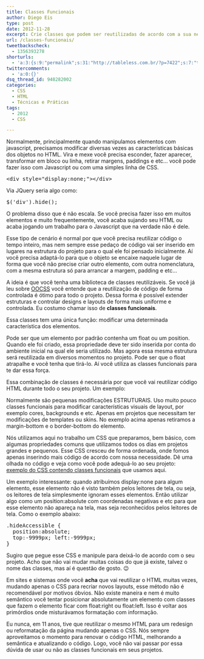 ```yaml
---
title: Classes Funcionais
author: Diego Eis
type: post
date: 2012-11-28
excerpt: Crie classes que podem ser reutilizadas de acordo com a sua necessidade.
url: /classes-funcionais/
tweetbackscheck:
  - 1356393278
shorturls:
  - 'a:3:{s:9:"permalink";s:31:"http://tableless.com.br/?p=7422";s:7:"tinyurl";s:26:"http://tinyurl.com/cvdw2cn";s:4:"isgd";s:19:"http://is.gd/8yG9BG";}'
twittercomments:
  - 'a:0:{}'
dsq_thread_id: 948282002
categories:
  - CSS
  - HTML
  - Técnicas e Práticas
tags:
  - 2012
  - CSS

---
```

Normalmente, principalmente quando manipulamos elementos com javascript, precisamos modificar diversas vezes as características básicas dos objetos no HTML. Vira e mexe você precisa esconder, fazer aparecer, transformar em bloco ou linha, retirar margens, paddings e etc&#8230; você pode fazer isso com Javascript ou com uma simples linha de CSS.

<pre class="lang-html">&lt;div style="display:none;"&gt;&lt;/div&gt;
</pre>

Via JQuery seria algo como:

<pre class="lang-javascript">$('div').hide();
</pre>

O problema disso que é não escala. Se você precisa fazer isso em muitos elementos e muito frequentemente, você acaba sujando seu HTML ou acaba jogando um trabalho para o Javascript que na verdade não é dele. 

Esse tipo de cenário é normal por que você precisa reutilizar código o tempo inteiro, mas nem sempre esse pedaço de código vai ser inserido em lugares na estrutura do projeto para o qual ele foi pensado inicialmente. Aí você precisa adaptá-lo para que o objeto se encaixe naquele lugar de forma que você não precise criar outro elemento, com outra nomenclatura, com a mesma estrutura só para arrancar a margem, padding e etc&#8230;

A ideia é que você tenha uma biblioteca de classes reutilizáveis. Se você já leu sobre [OOCSS][1] você entende que a reutilização de código de forma controlada é ótimo para todo o projeto. Dessa forma é possível extender estruturas e controlar designs e layouts de forma mais uniforme e controlada. Eu costumo chamar isso de **classes funcionais**.

Essa classes tem uma única função: modificar uma determinada característica dos elementos.
  
Pode ser que um elemento por padrão contenha um float ou um position. Quando ele foi criado, essa propriedade deve ter sido inserida por conta do ambiente inicial na qual ele seria utilizado. Mas agora essa mesma estrutura será reutilizada em diversos momentos no projeto. Pode ser que o float atrapalhe e você tenha que tirá-lo. Aí você utiliza as classes funcionais para te dar essa força.

Essa combinação de classes é necessária por que você vai reutilizar código HTML durante todo o seu projeto. Um exemplo:



Normalmente são pequenas modificações ESTRUTURAIS. Uso muito pouco classes funcionais para modificar características visuais de layout, por exemplo cores, backgrounds e etc. Apenas em projetos que necessitam ter modificações de templates ou skins. No exemplo acima apenas retiramos a margin-bottom e o border-bottom do elemento.

Nós utilizamos aqui no trabalho um CSS que preparamos, bem básico, com algumas propriedades comuns que utilizamos todos os dias em projetos grandes e pequenos. Esse CSS cresceu de forma ordenada, onde fomos apenas inserindo mais código de acordo com nossa necessidade. Dê uma olhada no código e veja como você pode adequá-lo ao seu projeto: [exemplo do CSS contendo classes funcionais][2] que usamos aqui.

Um exemplo interessante: quando atribuímos display:none para algum elemento, esse elemento não é visto também pelos leitores de tela, ou seja, os leitores de tela simplesmente ignoram esses elementos. Então utilizar algo como um position:absolute com coordenadas negativas e etc para que esse elemento não apareça na tela, mas seja reconhecidos pelos leitores de tela. Como o exemplo abaixo:

<pre class="lang-css">.hideAccessible {
  position:absolute;
  top:-9999px; left:-9999px;
}
</pre>

Sugiro que pegue esse CSS e manipule para deixá-lo de acordo com o seu projeto. Acho que não vai mudar muitas coisas do que já existe, talvez o nome das classes, mas aí é questão de gosto. 😉

Em sites e sistemas onde você **acha** que vai reutilizar o HTML muitas vezes, mudando apenas o CSS para recriar novos layouts, esse método não é recomendável por motivos óbvios. Não existe maneira e nem é muito semântico você tentar posicionar absolutamente um elemento com classes que fazem o elemento ficar com float:right ou float:left. Isso é voltar aos primórdios onde misturávamos formatação com informação.
  
Eu nunca, em 11 anos, tive que reutilizar o mesmo HTML para um redesign ou reformatação da página mudando apenas o CSS. Nós sempre aproveitamos o momento para renovar o código HTML, melhorando a semântica e atualizando o código. Logo, você não vai passar por essa dúvida de usar ou não as classes funcionais em seus projetos.

 [1]: http://tableless.com.br/oocss-ou-css-do-jeito-certo/
 [2]: https://github.com/tableless/exemplos/blob/gh-pages/classesfuncionais.css